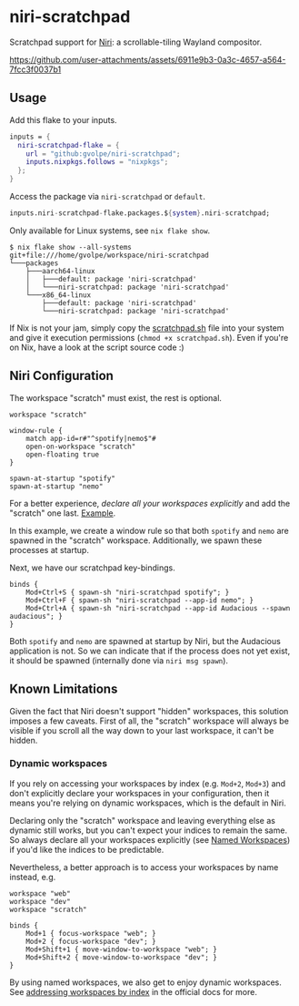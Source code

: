 # niri-scratchpad

Scratchpad support for [Niri](https://github.com/YaLTeR/niri): a scrollable-tiling Wayland compositor.

https://github.com/user-attachments/assets/6911e9b3-0a3c-4657-a564-7fcc3f0037b1

## Usage

Add this flake to your inputs.

```nix
inputs = {
  niri-scratchpad-flake = {
    url = "github:gvolpe/niri-scratchpad";
    inputs.nixpkgs.follows = "nixpkgs";
  };
}
```

Access the package via `niri-scratchpad` or `default`.

```nix
inputs.niri-scratchpad-flake.packages.${system}.niri-scratchpad;
```

Only available for Linux systems, see `nix flake show`.

```console
$ nix flake show --all-systems
git+file:///home/gvolpe/workspace/niri-scratchpad
└───packages
    ├───aarch64-linux
    │   ├───default: package 'niri-scratchpad'
    │   └───niri-scratchpad: package 'niri-scratchpad'
    └───x86_64-linux
        ├───default: package 'niri-scratchpad'
        └───niri-scratchpad: package 'niri-scratchpad'
```

If Nix is not your jam, simply copy the [scratchpad.sh](./src/scratchpad.sh) file into your system and give it execution permissions (`chmod +x scratchpad.sh`). Even if you're on Nix, have a look at the script source code :)

## Niri Configuration

The workspace "scratch" must exist, the rest is optional.

```kdl
workspace "scratch"

window-rule {
    match app-id=r#"^spotify|nemo$"#
    open-on-workspace "scratch"
    open-floating true
}

spawn-at-startup "spotify"
spawn-at-startup "nemo"
```

For a better experience, *declare all your workspaces explicitly* and add the "scratch" one last. [Example](https://github.com/gvolpe/nix-config/blob/7cc8c60c41a73f30c5c11957a1780496dec265d4/home/wm/niri/config.kdl#L611).

In this example, we create a window rule so that both `spotify` and `nemo` are spawned in the "scratch" workspace. Additionally, we spawn these processes at startup. 

Next, we have our scratchpad key-bindings.

```kdl
binds {
    Mod+Ctrl+S { spawn-sh "niri-scratchpad spotify"; }
    Mod+Ctrl+F { spawn-sh "niri-scratchpad --app-id nemo"; }
    Mod+Ctrl+A { spawn-sh "niri-scratchpad --app-id Audacious --spawn audacious"; }
}
```

Both `spotify` and `nemo` are spawned at startup by Niri, but the Audacious application is not. So we can indicate that if the process does not yet exist, it should be spawned (internally done via `niri msg spawn`).

## Known Limitations

Given the fact that Niri doesn't support "hidden" workspaces, this solution imposes a few caveats. First of all, the "scratch" workspace will always be visible if you scroll all the way down to your last workspace, it can't be hidden.

### Dynamic workspaces

If you rely on accessing your workspaces by index (e.g. `Mod+2`, `Mod+3`) and don't explicitly declare your workspaces in your configuration, then it means you're relying on dynamic workspaces, which is the default in Niri.

Declaring only the "scratch" workspace and leaving everything else as dynamic still works, but you can't expect your indices to remain the same. So always declare all your workspaces explicitly (see [Named Workspaces](https://yalter.github.io/niri/Configuration%3A-Named-Workspaces.html)) if you'd like the indices to be predictable.

Nevertheless, a better approach is to access your workspaces by name instead, e.g.

```kdl
workspace "web"
workspace "dev"
workspace "scratch"

binds {
    Mod+1 { focus-workspace "web"; }
    Mod+2 { focus-workspace "dev"; }
    Mod+Shift+1 { move-window-to-workspace "web"; }
    Mod+Shift+2 { move-window-to-workspace "dev"; }
}
```

By using named workspaces, we also get to enjoy dynamic workspaces. See [addressing workspaces by index](https://yalter.github.io/niri/Workspaces.html#addressing-workspaces-by-index) in the official docs for more.

